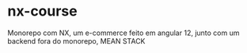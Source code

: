 # nx-course
Monorepo com NX, um e-commerce feito em angular 12, junto com um backend fora do monorepo, MEAN STACK
